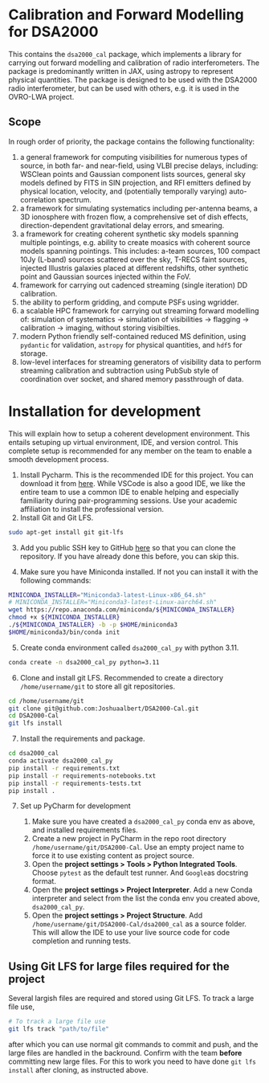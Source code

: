# Calibration and Forward Modelling for DSA2000

This contains the `dsa2000_cal` package, which implements a library for carrying out forward modelling and
calibration of radio interferometers. The package is predominantly written in JAX, using astropy to represent physical
quantities. The package is designed to be used with the DSA2000 radio interferometer, but can be used with others, e.g.
it is used in the OVRO-LWA project.

## Scope

In rough order of priority, the package contains the following functionality:

1. a general framework for computing visibilities for numerous types of source, in both far- and near-field, using VLBI
   precise delays, including: WSClean points and Gaussian component lists sources, general sky models defined by FITS in
   SIN projection, and RFI emitters defined by physical location, velocity, and (potentially temporally varying)
   auto-correlation spectrum.
2. a framework for simulating systematics including per-antenna beams, a 3D ionosphere with frozen flow, a comprehensive
   set of dish effects, direction-dependent gravitational delay errors, and smearing.
3. a framework for creating coherent synthetic sky models spanning multiple pointings, e.g. ability to create moasics
   with coherent source models spanning pointings. This includes: a-team sources, 100 compact 10Jy (L-band) sources
   scattered over the sky, T-RECS faint sources, injected Illustris galaxies placed at different redshifts, other
   synthetic point and Gaussian sources injected within the FoV.
4. framework for carrying out cadenced streaming (single iteration) DD calibration.
5. the ability to perform gridding, and compute PSFs using wgridder.
6. a scalable HPC framework for carrying out streaming forward modelling of: simulation of systematics -> simulation of
   visibilities -> flagging -> calibration -> imaging, without storing visibilties.
7. modern Python friendly self-contained reduced MS definition, using `pydantic` for validation, `astropy` for
   physical quantities, and `hdf5` for storage.
8. low-level interfaces for streaming generators of visibility data to perform streaming calibration and subtraction
   using PubSub style of coordination over socket, and shared memory passthrough of data.

# Installation for development

This will explain how to setup a coherent development environment. This entails setuping up virtual environment, IDE,
and version control. This complete setup is recommended for any member on the team to enable a smooth development
process.

1. Install Pycharm. This is the recommended IDE for this project. You can download it from
   [here](https://www.jetbrains.com/pycharm/download/). While VSCode is also a good IDE, we like the entire team to use
   a common IDE to enable helping and especially familiarity during pair-programming sessions. Use your academic
   affiliation to install the professional version.
2. Install Git and Git LFS.

```bash
sudo apt-get install git git-lfs
```

3. Add you public SSH key to GitHub [here](https://github.com/settings/keys) so that you can clone the repository. If
   you have already done this before, you can skip this.

4. Make sure you have Miniconda installed. If not you can install it with the following commands:

```bash
MINICONDA_INSTALLER="Miniconda3-latest-Linux-x86_64.sh"
# MINICONDA_INSTALLER="Miniconda3-latest-Linux-aarch64.sh"
wget https://repo.anaconda.com/miniconda/${MINICONDA_INSTALLER}
chmod +x ${MINICONDA_INSTALLER}
./${MINICONDA_INSTALLER} -b -p $HOME/miniconda3
$HOME/miniconda3/bin/conda init
```

5. Create conda environment called `dsa2000_cal_py` with python 3.11.

```bash
conda create -n dsa2000_cal_py python=3.11
```

6. Clone and install git LFS. Recommended to create a directory `/home/username/git` to store all
   git repositories.

```bash
cd /home/username/git
git clone git@github.com:Joshuaalbert/DSA2000-Cal.git
cd DSA2000-Cal
git lfs install
```

7. Install the requirements and package.

```bash
cd dsa2000_cal
conda activate dsa2000_cal_py
pip install -r requirements.txt
pip install -r requirements-notebooks.txt
pip install -r requirements-tests.txt
pip install .
```

7. Set up PyCharm for development

    1. Make sure you have created a `dsa2000_cal_py` conda env as above, and installed requirements files.
    2. Create a new project in PyCharm in the repo root directory `/home/username/git/DSA2000-Cal`. Use an empty project
       name to force it to use existing content as project source.
    4. Open the **project settings > Tools > Python Integrated Tools**. Choose `pytest` as the default test runner.
       And `Google`as docstring format.
    5. Open the **project settings > Project Interpreter**. Add a new Conda interpreter and select from the list the
       conda
       env you created above, `dsa2000_cal_py`.
    5. Open the **project settings > Project Structure**. Add `/home/username/git/DSA2000-Cal/dsa2000_cal` as a source
       folder. This will allow the IDE to use your live source code for code completion and running tests.

## Using Git LFS for large files required for the project

Several largish files are required and stored using Git LFS. To track a large file use,

```bash
# To track a large file use
git lfs track "path/to/file"
```

after which you can use normal git commands to commit and push, and the large files are handled in the backround.
Confirm with the team **before** committing new large files. For this to work you need to have done `git lfs install`
after cloning, as instructed above.